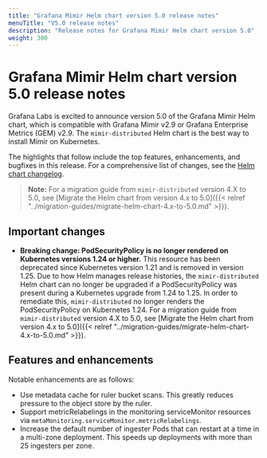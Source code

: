 ```yaml
---
title: "Grafana Mimir Helm chart version 5.0 release notes"
menuTitle: "V5.0 release notes"
description: "Release notes for Grafana Mimir Helm chart version 5.0"
weight: 300
---
```


# Grafana Mimir Helm chart version 5.0 release notes

Grafana Labs is excited to announce version 5.0 of the Grafana Mimir Helm chart, which is compatible with Grafana Mimir v2.9 or Grafana Enterprise Metrics (GEM) v2.9. The `mimir-distributed` Helm chart is the best way to install Mimir on Kubernetes.

The highlights that follow include the top features, enhancements, and bugfixes in this release. For a comprehensive list of changes, see the [Helm chart changelog](https://github.com/grafana/mimir/tree/main/operations/helm/charts/mimir-distributed/CHANGELOG.md).

> **Note:** For a migration guide from `mimir-distributed` version 4.X to 5.0, see [Migrate the Helm chart from version 4.x to 5.0]({{< relref "../migration-guides/migrate-helm-chart-4.x-to-5.0.md" >}}).

## Important changes

- **Breaking change: PodSecurityPolicy is no longer rendered on Kubernetes versions 1.24 or higher.** This resource has been deprecated since Kubernetes version 1.21 and is removed in version 1.25. Due to how Helm manages release histories, the `mimir-distributed` Helm chart can no longer be upgraded if a PodSecurityPolicy was present during a Kubernetes upgrade from 1.24 to 1.25. In order to remediate this, `mimir-distributed` no longer renders the PodSecurityPolicy on Kubernetes 1.24. For a migration guide from `mimir-distributed` version 4.X to 5.0, see [Migrate the Helm chart from version 4.x to 5.0]({{< relref "../migration-guides/migrate-helm-chart-4.x-to-5.0.md" >}}).

## Features and enhancements

Notable enhancements are as follows:

- Use metadata cache for ruler bucket scans. This greatly reduces pressure to the object store by the ruler.
- Support metricRelabelings in the monitoring serviceMonitor resources via `metaMonitoring.serviceMonitor.metricRelabelings`.
- Increase the default number of ingester Pods that can restart at a time in a multi-zone deployment. This speeds up deployments with more than 25 ingesters per zone.
